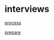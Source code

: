 # interviews

[process](process%20097d5ea421d04842916764334acf7b2c.md)

[prepare](prepare%20379f130a53994ec49208643aa90546dc.md)